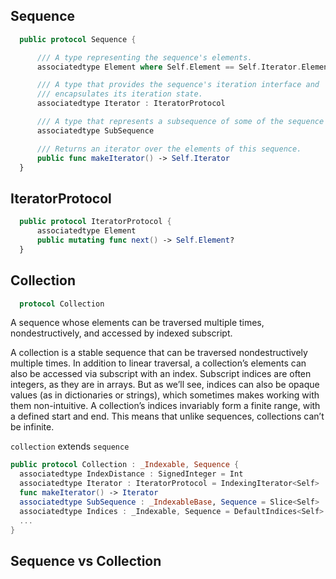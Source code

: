 ## Sequence

```swift
  public protocol Sequence {

      /// A type representing the sequence's elements.
      associatedtype Element where Self.Element == Self.Iterator.Element

      /// A type that provides the sequence's iteration interface and
      /// encapsulates its iteration state.
      associatedtype Iterator : IteratorProtocol

      /// A type that represents a subsequence of some of the sequence's elements.
      associatedtype SubSequence

      /// Returns an iterator over the elements of this sequence.
      public func makeIterator() -> Self.Iterator
  }
```

## IteratorProtocol

```swift
  public protocol IteratorProtocol {
      associatedtype Element
      public mutating func next() -> Self.Element?
  }
```

## Collection

```swift
  protocol Collection
```

A sequence whose elements can be traversed multiple times, nondestructively,
and accessed by indexed subscript.

A collection is a stable sequence that can be traversed nondestructively
multiple times. In addition to linear traversal, a collection’s elements can
also be accessed via subscript with an index. Subscript indices are often
integers, as they are in arrays. But as we’ll see, indices can also be opaque
values (as in dictionaries or strings), which sometimes makes working with them
non-intuitive. A collection’s indices invariably form a finite range, with a
defined start and end. This means that unlike sequences, collections can’t be
infinite.

`collection` extends `sequence`

```swift
public protocol Collection : _Indexable, Sequence {
  associatedtype IndexDistance : SignedInteger = Int
  associatedtype Iterator : IteratorProtocol = IndexingIterator<Self>
  func makeIterator() -> Iterator
  associatedtype SubSequence : _IndexableBase, Sequence = Slice<Self>
  associatedtype Indices : _Indexable, Sequence = DefaultIndices<Self>
  ...
}
```



## Sequence vs Collection
